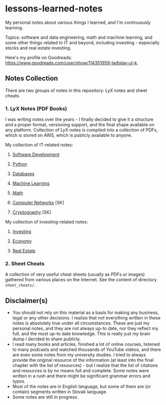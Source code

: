 # lessons-learned-notes

My personal notes about various things I learned, and I'm continuously
learning.

Topics: software and data engineering, math and machine learning, and some
other things related to IT and beyond, including investing - especially stocks
and real estate investing.

Here's my profile on Goodreads:
https://www.goodreads.com/user/show/114351959-ladislav-ul-k.

## Notes Collection

There are two groups of notes in this repository: LyX notes and sheet cheats.

### 1. LyX Notes (PDF Books)

I was writing notes over the years - I finally decided to give it a structure
and a proper format, versioning support, and the final shape available on any
platform. Collection of LyX notes is compiled into a collection of PDFs, which
is stored on AWS, which is publicly available to anyone.

My collection of IT-related notes:

1. [Software Development](
    https://lsulak-deployed-notes.s3-eu-west-1.amazonaws.com/software_development.pdf
  )

1. [Python](
    https://lsulak-deployed-notes.s3-eu-west-1.amazonaws.com/python.pdf
  )

1. [Databases](
    https://lsulak-deployed-notes.s3-eu-west-1.amazonaws.com/databases.pdf
  )

1. [Machine Learning](
    https://lsulak-deployed-notes.s3-eu-west-1.amazonaws.com/machine_learning.pdf
  )

1. [Math](
    https://lsulak-deployed-notes.s3-eu-west-1.amazonaws.com/math.pdf
  )

1. [Computer Networks](
    https://lsulak-deployed-notes.s3-eu-west-1.amazonaws.com/computer_networks.pdf
  ) [SK]

1. [Cryptography](
    https://lsulak-deployed-notes.s3-eu-west-1.amazonaws.com/cryptography.pdf
  ) [SK]

My collection of investing-related notes:

1. [Investing](
    https://lsulak-deployed-notes.s3-eu-west-1.amazonaws.com/investing.pdf
  )

1. [Economy](
    https://lsulak-deployed-notes.s3-eu-west-1.amazonaws.com/economy.pdf
  )

1. [Real Estate](
    https://lsulak-deployed-notes.s3-eu-west-1.amazonaws.com/real_estate.pdf
  )

### 2. Sheet Cheats

A collection of very useful cheat sheets (usually as PDFs or images) gathered
from various places on the Internet. See the content of directory
`sheet_cheats/`.

## Disclaimer(s)

* You should not rely on this material as a basis for making any business,
  legal or any other decisions. I realize that not everything written in these
  notes is absolutely true under all circumstances. These are just my personal
  notes, and they are not always up-to date, nor they reflect my full, and
  the most up-to date knowledge. This is really just my brain dump I decided
  to share publicly.
* I read many books and articles, finished a lot of online courses, listened
  to many podcasts and watched thousands of YouTube videos, and there are
  even some notes from my university studies. I tried to always provide
  the original resource of the information (at least into the final chapter
  with the list of resources) - but I realize that the list of citations
  and resources is by no means full and complete. Some notes were written in
  a rush and there might be significant grammar errors and typos.
* Most of the notes are in English language, but some of them are (or contain)
  segments written in Slovak language.
* Some notes are still in progress.
